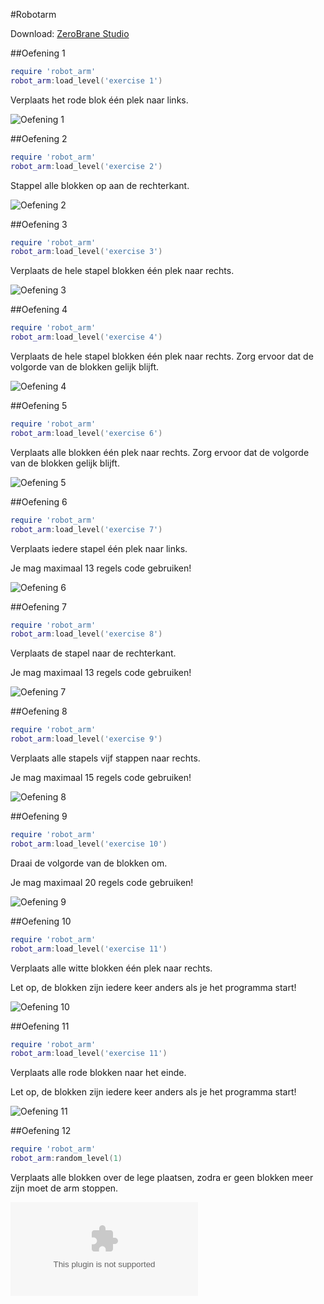 #Robotarm

Download: [ZeroBrane Studio](https://www.dropbox.com/s/0ek0uh61fwlk7ji/ZeroBraneStudio.zip?dl=0)

##Oefening 1
```lua
require 'robot_arm'
robot_arm:load_level('exercise 1')
```
Verplaats het rode blok één plek naar links.

![Oefening 1](readme/exercise1.png)

##Oefening 2
```lua
require 'robot_arm'
robot_arm:load_level('exercise 2')
```
Stappel alle blokken op aan de rechterkant.

![Oefening 2](readme/exercise2.png)

##Oefening 3
```lua
require 'robot_arm'
robot_arm:load_level('exercise 3')
```
Verplaats de hele stapel blokken één plek naar rechts.

![Oefening 3](readme/exercise3.png)

##Oefening 4
```lua
require 'robot_arm'
robot_arm:load_level('exercise 4')
```
Verplaats de hele stapel blokken één plek naar rechts. Zorg ervoor dat de volgorde van de blokken gelijk blijft.

![Oefening 4](readme/exercise4.png)

##Oefening 5
```lua
require 'robot_arm'
robot_arm:load_level('exercise 6')
```
Verplaats alle blokken één plek naar rechts. Zorg ervoor dat de volgorde van de blokken gelijk blijft. 

![Oefening 5](readme/exercise6.png)

##Oefening 6
```lua
require 'robot_arm'
robot_arm:load_level('exercise 7')
```
Verplaats iedere stapel één plek naar links.

Je mag maximaal 13 regels code gebruiken!

![Oefening 6](readme/exercise7.png)

##Oefening 7
```lua
require 'robot_arm'
robot_arm:load_level('exercise 8')
```
Verplaats de stapel naar de rechterkant.

Je mag maximaal 13 regels code gebruiken!

![Oefening 7](readme/exercise8.png)

##Oefening 8
```lua
require 'robot_arm'
robot_arm:load_level('exercise 9')
```
Verplaats alle stapels vijf stappen naar rechts.

Je mag maximaal 15 regels code gebruiken!

![Oefening 8](readme/exercise9.png)

##Oefening 9
```lua
require 'robot_arm'
robot_arm:load_level('exercise 10')
```
Draai de volgorde van de blokken om.

Je mag maximaal 20 regels code gebruiken!

![Oefening 9](readme/exercise10.png)

##Oefening 10
```lua
require 'robot_arm'
robot_arm:load_level('exercise 11')
```
Verplaats alle witte blokken één plek naar rechts. 

Let op, de blokken zijn iedere keer anders als je het programma start!

![Oefening 10](readme/exercise11.png)

##Oefening 11
```lua
require 'robot_arm'
robot_arm:load_level('exercise 11')
```
Verplaats alle rode blokken naar het einde.

Let op, de blokken zijn iedere keer anders als je het programma start!

![Oefening 11](readme/exercise12.png)

##Oefening 12
```lua
require 'robot_arm'
robot_arm:random_level(1)
```
Verplaats alle blokken over de lege plaatsen, zodra er geen blokken meer zijn moet de arm stoppen.

![Bonus](https://www.dropbox.com/s/7q4o3xboi5whgop/RobotArm%20Puzzels.docx?dl=0)
